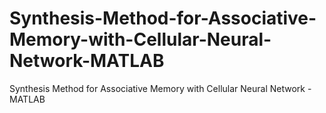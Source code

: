 # Synthesis-Method-for-Associative-Memory-with-Cellular-Neural-Network-MATLAB
Synthesis Method for Associative Memory with Cellular Neural Network - MATLAB
